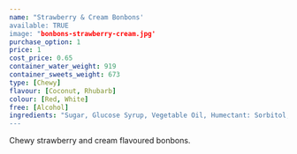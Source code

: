 ```yaml
---
name: "Strawberry & Cream Bonbons'
available: TRUE
image: "bonbons-strawberry-cream.jpg'
purchase_option: 1
price: 1
cost_price: 0.65
container_water_weight: 919
container_sweets_weight: 673
type: [Chewy]
flavour: [Coconut, Rhubarb]
colour: [Red, White]
free: [Alcohol]
ingredients: "Sugar, Glucose Syrup, Vegetable Oil, Humectant: Sorbitol, Pork Gelatine, Citric Acid, Dextrose, Flavourings, Colour: E120, Emulisifier: Soya Lecithin'
---
```

Chewy strawberry and cream flavoured bonbons.